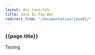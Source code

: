 ```yaml
---
layout: doc-java-hib
title: Java 01 Foo Bar
redirect_from: "/documentation/java01/" 
---
```

### {{page.title}}

Testing